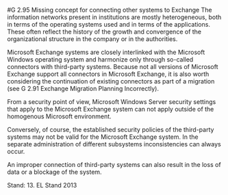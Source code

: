 #G 2.95 Missing concept for connecting other systems to Exchange
The information networks present in institutions are mostly heterogeneous, both in terms of the operating systems used and in terms of the applications. These often reflect the history of the growth and convergence of the organizational structure in the company or in the authorities.

Microsoft Exchange systems are closely interlinked with the Microsoft Windows operating system and harmonize only through so-called connectors with third-party systems. Because not all versions of Microsoft Exchange support all connectors in Microsoft Exchange, it is also worth considering the continuation of existing connectors as part of a migration (see G 2.91 Exchange Migration Planning Incorrectly).

From a security point of view, Microsoft Windows Server security settings that apply to the Microsoft Exchange system can not apply outside of the homogenous Microsoft environment.

Conversely, of course, the established security policies of the third-party systems may not be valid for the Microsoft Exchange system. In the separate administration of different subsystems inconsistencies can always occur.

An improper connection of third-party systems can also result in the loss of data or a blockage of the system.

Stand: 13. EL Stand 2013



